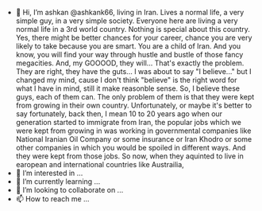 - 👋 Hi, I’m ashkan @ashkank66, living in Iran. Lives a normal life, a very simple guy, in a very simple society. Everyone here are living a very normal life in a 3rd world country. Nothing is special about this country. Yes, there might be better chances for your career, chance you are very likely to take because you are smart. You are a child of Iran. And you know, you will find your way through hustle and bustle of those fancy megacities. And, my GOOOOD, they will... That's exactly the problem. They are right, they have the guts...
I was about to say "I believe..." but I changed my mind, cause I don't think "believe" is the right word for what I have in mind, still it make reasonble sense. So, I believe these guys, each of them can. The only problem of them is that they were kept from growing in their own country. Unfortunately, or maybe it's better to say fortunately, back then, I mean 10 to 20 years ago when our generation started to immigrate from Iran, the popular jobs which we were kept from growing in was working in governmental companies like National Iranian Oil Company or some insurance or Iran Khodro or some other companies in which you would be spoiled in different ways. And they were kept from those jobs. So now, when they aquinted to live in earopean and international countries like Austrailia, 
- 👀 I’m interested in ...
- 🌱 I’m currently learning ...
- 💞️ I’m looking to collaborate on ...
- 📫 How to reach me ...

<!---
ashkank66/ashkank66 is a ✨ special ✨ repository because its `README.md` (this file) appears on your GitHub profile.
You can click the Preview link to take a look at your changes.
--->
